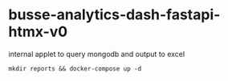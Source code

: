 # busse-analytics-dash-fastapi-htmx-v0
internal applet to query mongodb and output to excel

`mkdir reports && docker-compose up -d`
